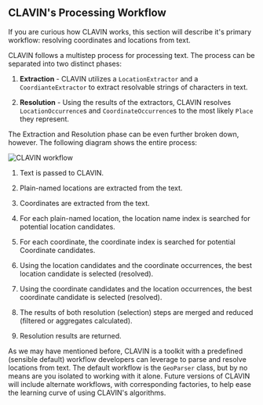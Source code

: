 ## CLAVIN&#39;s Processing Workflow

If you are curious how CLAVIN works, this section will describe it&apos;s primary workflow: resolving coordinates and locations from text.

CLAVIN follows a multistep process for processing text.  The process can be separated into two distinct phases:

1.  **Extraction** - CLAVIN utilizes a `LocationExtractor` and a `CoordianteExtractor` to extract resolvable strings of characters in text.

2.  **Resolution** - Using the results of the extractors, CLAVIN resolves `LocationOccurrence`s and `CoordinateOccurrence`s to the most likely `Place` they represent.

The Extraction and Resolution phase can be even further broken down, however.  The following diagram shows the entire process:

<img src="../images/clavin_parch.png" alt="CLAVIN workflow" />

1.  Text is passed to CLAVIN.

2.  Plain-named locations are extracted from the text.

3.  Coordinates are extracted from the text.

4.  For each plain-named location, the location name index is searched for potential location candidates.

5.  For each coordinate, the coordinate index is searched for potential Coordinate candidates.

6.  Using the location candidates and the coordinate occurrences, the best location candidate is selected (resolved).

7.  Using the coordinate candidates and the location occurrences, the best coordinate candidate is selected (resolved).

8.  The results of both resolution (selection) steps are merged and reduced (filtered or aggregates calculated).

9.  Resolution results are returned.

As we may have mentioned before, CLAVIN is a toolkit with a predefined (sensible default) workflow developers can leverage to parse and resolve locations from text.  The default workflow is the `GeoParser` class, but by no means are you isolated to working with it alone.  Future versions of CLAVIN will include alternate workflows, with corresponding factories, to help ease the learning curve of using CLAVIN's algorithms.